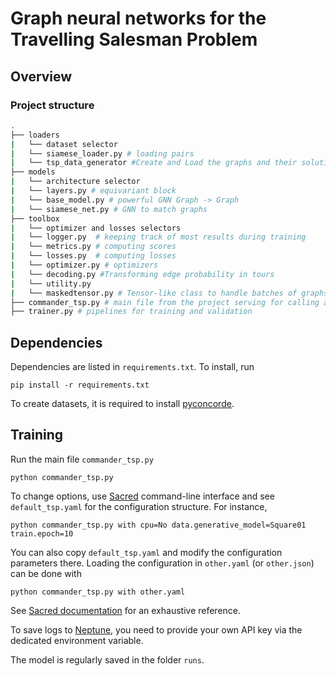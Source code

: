 # Graph neural networks for the Travelling Salesman Problem

## Overview
### Project structure

```bash
.
├── loaders
|   └── dataset selector
|   └── siamese_loader.py # loading pairs
|   └── tsp_data_generator #Create and Load the graphs and their solutions
├── models
|   └── architecture selector
|   └── layers.py # equivariant block
|   └── base_model.py # powerful GNN Graph -> Graph
|   └── siamese_net.py # GNN to match graphs
├── toolbox
|   └── optimizer and losses selectors
|   └── logger.py  # keeping track of most results during training
|   └── metrics.py # computing scores
|   └── losses.py  # computing losses
|   └── optimizer.py # optimizers
|   └── decoding.py #Transforming edge probability in tours
|   └── utility.py
|   └── maskedtensor.py # Tensor-like class to handle batches of graphs of different sizes
├── commander_tsp.py # main file from the project serving for calling all necessary functions for training and testing
├── trainer.py # pipelines for training and validation
```


## Dependencies
Dependencies are listed in `requirements.txt`. To install, run
```
pip install -r requirements.txt
```
To create datasets, it is required to install [pyconcorde](https://github.com/jvkersch/pyconcorde).
## Training 
Run the main file ```commander_tsp.py```
```
python commander_tsp.py
```
To change options, use [Sacred](https://github.com/IDSIA/sacred) command-line interface and see ```default_tsp.yaml``` for the configuration structure. For instance,
```
python commander_tsp.py with cpu=No data.generative_model=Square01 train.epoch=10 
```
You can also copy ```default_tsp.yaml``` and modify the configuration parameters there. Loading the configuration in ```other.yaml``` (or ```other.json```) can be done with
```
python commander_tsp.py with other.yaml
```
See [Sacred documentation](http://sacred.readthedocs.org/) for an exhaustive reference. 

To save logs to [Neptune](https://neptune.ai/), you need to provide your own API key via the dedicated environment variable.

The model is regularly saved in the folder `runs`.
